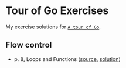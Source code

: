 # Tour of Go Exercises

My exercise solutions for [`A tour of Go`](https://go.dev/tour/list).

## Flow control
- p. 8, Loops and Functions ([source](https://go.dev/tour/flowcontrol/8), [solution](flowcontrol-loops-and-functions.go))